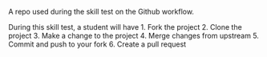 A repo used during the skill test on the Github workflow.

During this skill test, a student will have 1. Fork the project
2. Clone the project
3. Make a change to the project
4. Merge changes from upstream
5. Commit and push to your fork
6. Create a pull request
